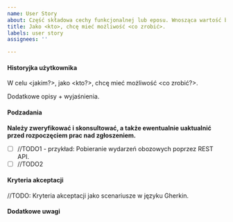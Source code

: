 ```yaml
---
name: User Story
about: Część składowa cechy funkcjonalnej lub eposu. Wnosząca wartość biznesową.
title: Jako <kto>, chcę mieć możliwość <co zrobić>.
labels: user story
assignees: ''

---
```


#### Historyjka użytkownika
W celu <jakim?>,
jako <kto?>,
chcę mieć możliwość <co zrobić?>.

Dodatkowe opisy + wyjaśnienia.

#### Podzadania
**Należy zweryfikować i skonsultować, a także ewentualnie uaktualnić przed rozpoczęciem prac nad zgłoszeniem.**
- [ ] //TODO1 - przykład: Pobieranie wydarzeń obozowych poprzez REST API.
- [ ] //TODO2

#### Kryteria akceptacji
//TODO: Kryteria akceptacji jako scenariusze w języku Gherkin.

#### Dodatkowe uwagi
